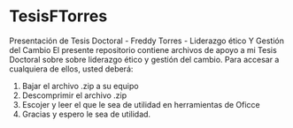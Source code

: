 # TesisFTorres
Presentación de Tesis Doctoral - Freddy Torres - Liderazgo ético Y Gestión del Cambio
El presente repositorio contiene archivos de apoyo a mi Tesis Doctoral sobre sobre liderazgo ético y gestión del cambio.
Para accesar a cualquiera de ellos, usted deberá:
1. Bajar el archivo .zip a su equipo
2. Descomprimir el archivo .zip
3. Escojer y leer el que le sea de utilidad en herramientas de Oficce
4. Gracias y espero le sea de utilidad.
